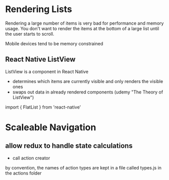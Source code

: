 # Rendering Lists

Rendering a large number of items is very bad for performance and memory usage. You don't want to render the items at the bottom of a large list until the user starts to scroll.

Mobile devices tend to be memory constrained

## React Native ListView

ListView is a component in React Native

* determines which items are currently visible and only renders the visible ones
* swaps out data in already rendered components (udemy "The Theory of ListView")

import { FlatList } from 'react-native'

<FlatList data = {} renderItem={} />


# Scaleable Navigation

## allow redux to handle state calculations

* call action creator

by convention, the names of action types are kept in a file called types.js in the actions folder
